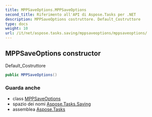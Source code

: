 ```yaml
---
title: MPPSaveOptions.MPPSaveOptions
second_title: Riferimento all'API di Aspose.Tasks per .NET
description: MPPSaveOptions costruttore. Default_Costruttore
type: docs
weight: 10
url: /it/net/aspose.tasks.saving/mppsaveoptions/mppsaveoptions/
---
```

## MPPSaveOptions constructor

Default_Costruttore

```csharp
public MPPSaveOptions()
```

### Guarda anche

* class [MPPSaveOptions](../)
* spazio dei nomi [Aspose.Tasks.Saving](../../mppsaveoptions/)
* assemblea [Aspose.Tasks](../../../)


